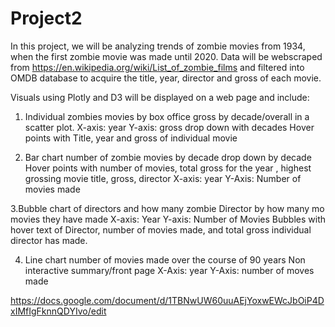 # Project2



In this project, we will be analyzing trends of zombie movies from 1934, when the first zombie movie was made until 2020. Data will be webscraped from https://en.wikipedia.org/wiki/List_of_zombie_films and filtered into OMDB database to acquire the title, year, director and gross of each movie. 


Visuals using Plotly and D3 will be displayed on a web page and include: 

1. Individual zombies movies by box office gross by decade/overall in a scatter plot.
X-axis: year
Y-axis: gross
drop down with decades
Hover points with Title, year and gross of individual movie
	

2. Bar chart number of zombie movies by decade 
drop down by decade
Hover points with number of movies, total gross for the year , highest grossing movie title, gross, director
X-axis: year
Y-Axis: Number of movies made


3.Bubble chart of directors and how many zombie Director by how many mo movies they have made 
X-axis: Year
Y-axis: Number of Movies
Bubbles with hover text of Director, number of movies made, and total gross individual director has made. 

4. Line chart number of movies made over the course of 90 years 
Non interactive summary/front page
X-Axis: year
Y-Axis: number of moves made



https://docs.google.com/document/d/1TBNwUW60uuAEjYoxwEWcJbOiP4DxIMfIgFknnQDYIvo/edit
